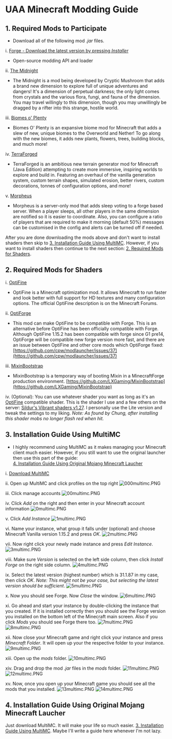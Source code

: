 # UAA Minecraft Modding Guide


## 1. Required Mods to Participate
* Download all of the following mod _\.jar_ files.

i. [Forge - Download the latest version by pressing _Installer_](http://files.minecraftforge.net)
* Open-source modding API and loader

ii. [The Midnight](https://www.curseforge.com/minecraft/mc-mods/the-midnight/files/2942601)
* The Midnight is a mod being developed by Cryptic Mushroom that adds a brand new dimension to explore full of unique adventures and dangers\! It's a dimension of perpetual darkness; the only light comes from crystals and the various flora, fungi, and fauna of the dimension\. You may travel willingly to this dimension, though you may unwillingly be dragged by a rifter into this strange, hostile world\.

iii. [Biomes o' Plenty](https://www.curseforge.com/minecraft/mc-mods/biomes-o-plenty/files/2887034)
* Biomes O' Plenty is an expansive biome mod for Minecraft that adds a slew of new, unique biomes to the Overworld and Nether!  To go along with the new biomes, it adds new plants, flowers, trees, building blocks, and much more\!

iv. [TerraForged](https://www.curseforge.com/minecraft/mc-mods/terraforged/files/2953095)
* TerraForged is an ambitious new terrain generator mod for Minecraft \(Java Edition\) attempting to create more immersive,
inspiring worlds to explore and build in\. Featuring an overhaul of the vanilla generation system, custom terrain shapes,
simulated erosion, better rivers, custom decorations, tonnes of configuration options, and more\!

v. [Morpheus](https://www.curseforge.com/minecraft/mc-mods/morpheus/files/2898972)
* Morpheus is a server\-only mod that adds sleep voting to a forge based server\. When a player sleeps, all other players in the same dimension are notified so it is easier to coordinate\. Also, you can configure a ratio of players that are required to make it morning \(default 50%\) messages can be customised in the config and alerts can be turned off if needed\.

After you are done downloading the mods above and don't want to install shaders then skip to [3\. Installation Guide Using MultiMC](#3-installation-guide-using-multimc)\. However, if you want to install shaders then continue to the next section: [2\. Required Mods for Shaders](#2-required-mods-for-shaders)\.

## 2. Required Mods for Shaders
i. [OptiFine](https://optifine.net/adloadx?f=preview_OptiFine_1.15.2_HD_U_G1_pre16.jar)
* OptiFine is a Minecraft optimization mod\. It allows Minecraft to run faster and look better with full support for HD textures and many configuration options\. The official OptiFine description is on the Minecraft Forums\.

ii. [OptiForge](https://www.curseforge.com/minecraft/mc-mods/optiforge/files/2947809)
* This mod can make OptiFine to be compatible with Forge\. This is an alternative before OptiFine has been officially compatible with Forge\. Although OptiFine 1\.15\.2 has been compatible with forge since G1 pre14, OptiForge will be compatible new forge version more fast, and there are an issue between OptiFine and other core mods which OptiForge fixed: [https://github.com/cpw/modlauncher/issues/37](https://github.com/cpw/modlauncher/issues/37)

iii. [MixinBootstrap](https://www.curseforge.com/minecraft/mc-mods/mixinbootstrap/files/2939224)
* MixinBootstrap is a temporary way of booting Mixin in a MinecraftForge production environment\. [https://github.com/LXGaming/MixinBootstrap](https://github.com/LXGaming/MixinBootstrap)

iv. \(Optional\): You can use whatever shader you want as long as it's an [OptiFine](https://optifine.net/adloadx?f=preview_OptiFine_1.15.2_HD_U_G1_pre16.jar) compatible shader\. This is the shader I use and a few others on the server: [Sildur's Vibrant shaders v1\.27](https://sildurs-shaders.github.io/downloads)\. I personally use the Lite version and tweak the settings to my liking\. _Note: As found by Chung, after installing this shader mobs no longer flash red when hit\._

## 3. Installation Guide Using MultiMC
* I highly recommend using MultiMC as it makes managing your Minecraft client much easier. However, if you still want to use the original launcher then use this part of the guide:<br>[4\. Installation Guide Using Original Mojang Minecraft Laucher](#4-installation-guide-using-original-mojang-minecraft-laucher)

i. [Download MultiMC](https://multimc.org/#Download)

ii. Open up MultiMC and click profiles on the top right
![000multimc.PNG](/screenshots/000multimc.PNG)

iii. Click manage accounts
![00multimc.PNG](/screenshots/00multimc.PNG)

iv. Click _Add_ on the right and then enter in your Minecraft account information
![0multimc.PNG](/screenshots/0multimc.PNG)

v. Click _Add Instance_
![1multimc.PNG](/screenshots/1multimc.PNG)

vi. Name your instance, what group it falls under \(optional\) and choose Minecraft Vanilla version 1\.15\.2 and press _OK_\.
![2multimc.PNG](/screenshots/2multimc.PNG)

vii. Now right click your newly made instance and press _Edit Instance_\.
![3multimc.PNG](/screenshots/3multimc.PNG)

viii. Make sure _Version_ is selected on the left side column, then click _Install Forge_ on the right side column\.
![4multimc.PNG](/screenshots/4multimc.PNG)

ix. Select the latest version (highest number) which is 31\.1\.87 in my case, then click _OK_\. _Note: This might not be your case, but selecting the latest version should be sufficient_\.
![5multimc.PNG](/screenshots/5multimc.PNG)

x. Now you should see Forge. Now _Close_ the window\.
![6multimc.PNG](/screenshots/6multimc.PNG)

xi. Go ahead and start your instance by double\-clicking the instance that you created\. If it is installed correctly then you should see the Forge version you installed on the bottom left of the Minecraft main screen\. Also if you click _Mods_ you should see Forge there too\.
![7multimc.PNG](/screenshots/7multimc.PNG)
![8multimc.PNG](/screenshots/8multimc.PNG)

xii. Now close your Minecraft game and right click your instance and press _Minecraft Folder_\. It will open up your the respective folder to your instance\.
![9multimc.PNG](/screenshots/9multimc.PNG)

xiii. Open up the _mods_ folder\.
![10multimc.PNG](/screenshots/10multimc.PNG)

xiv. Drag and drop the mod _\.jar_ files in the _mods_ folder\.
![11multimc.PNG](/screenshots/11multimc.PNG)
![12multimc.PNG](/screenshots/12multimc.PNG)

xv. Now, once you open up your Minecraft game you should see all the mods that you installed\.
![13multimc.PNG](/screenshots/13multimc.PNG)
![14multimc.PNG](/screenshots/14multimc.PNG)

## 4. Installation Guide Using Original Mojang Minecraft Laucher

Just download MultiMC\. It will make your life so much easier\. [3\. Installation Guide Using MultiMC](#3-installation-guide-using-multimc)\. Maybe I'll write a guide here whenever I'm not lazy\.